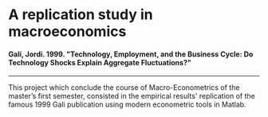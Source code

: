 A replication study in macroeconomics
======

#### Galí, Jordi. 1999. "Technology, Employment, and the Business Cycle: Do Technology Shocks Explain Aggregate Fluctuations?"
----------------------------------------------------------------------------------------------------------------------------------------------------------------
This project which conclude the course of Macro-Econometrics of the master’s first semester,
consisted in the empirical results' replication of the famous 1999 Gali publication using modern econometric tools in Matlab.

